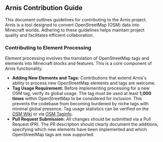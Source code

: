 ## Arnis Contribution Guide

This document outlines guidelines for contributing to the Arnis project. Arnis is a tool designed to convert OpenStreetMap (OSM) data into Minecraft worlds. Adhering to these guidelines helps maintain project quality and facilitates efficient collaboration.

### Contributing to Element Processing

Element processing involves the translation of OpenStreetMap tags and elements into Minecraft blocks and features. This is a core component of Arnis functionality.

* **Adding New Elements and Tags:** Contributions that extend Arnis's ability to process new OpenStreetMap elements and tags are welcome.
* **Tag Usage Requirement:** Before implementing processing for a new OSM tag, verify its global usage. The tag must be used at least **1,000 times** within OpenStreetMap to be considered for inclusion. This prevents the codebase from becoming burdened by niche tags with minimal global presence. Tag usage statistics can be verified on the [OSM Wiki](https://wiki.openstreetmap.org/wiki/Main_Page) or via [OSM Taginfo](https://taginfo.openstreetmap.org/).
* **Pull Request Submission:** All changes should be submitted via a Pull Request (PR). The PR description should clearly document the additions, specifying which new elements have been implemented and which OpenStreetMap tags are now supported.